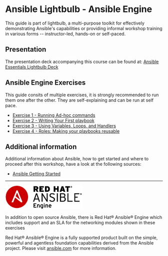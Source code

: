 # Ansible Lightbulb - Ansible Engine

This guide is part of lightbulb, a multi-purpose toolkit for effectively demonstrating Ansible's capabilities or providing informal workshop training in various forms -- instructor-led, hands-on or self-paced.

## Presentation

The presentation deck accompanying this course can be found at:
[Ansible Essentials Lightbulb Deck](../../decks/ansible-essentials.html)

## Ansible Engine Exercises

This guide consits of multiple exercises, it is strongly recommended to run them one after the other. They are self-explaining and can be run at self pace.

* [Exercise 1 - Running Ad-hoc commands](1-adhoc)
* [Exercise 2 - Writing Your First playbook](2-playbook)
* [Exercise 3 - Using Variables, Loops, and Handlers](3-variables)
* [Exercise 4 - Roles: Making your playbooks reusable](4-roles)

## Additional information

Additional information about Ansible, how to get started and where to proceed after this workshop, have a look at the following sources:

* [Ansible Getting Started](http://docs.ansible.com/ansible/latest/intro_getting_started.html)

 ---
 ![Ansible Red Hat Engine](ansible-engine-small.png)

 In addition to open source Ansible, there is Red Hat® Ansible® Engine which includes support and an SLA for the networking modules shown in these exercises

 Red Hat® Ansible® Engine is a fully supported product built on the simple, powerful and agentless foundation capabilities derived from the Ansible project.  Please visit [ansible.com](https://www.ansible.com/ansible-engine) for more information.
